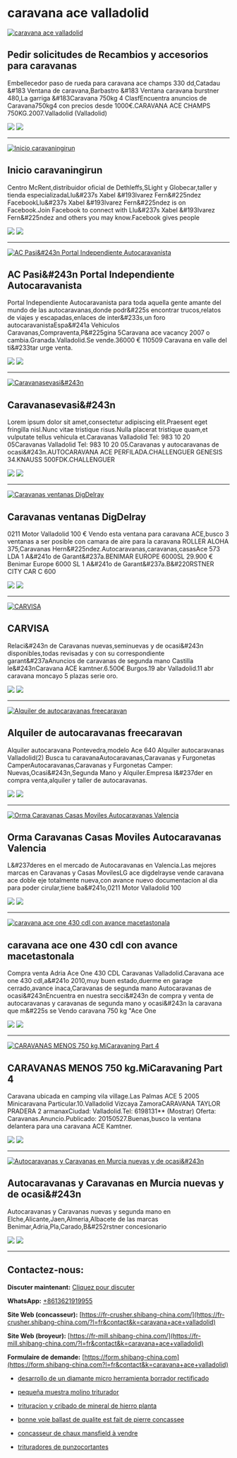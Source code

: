 # caravana ace valladolid

<a href="https://swt.shibang-china.com/?l=fr&img&k=caravana+ace+valladolid" target="_blank">![caravana ace valladolid](http://static.shibang-china.com/all-800x300/1163.jpg)</a>

## Pedir solicitudes de Recambios y accesorios para caravanas
Embellecedor paso de rueda para caravana ace champs 330 dd,Catadau &#183 Ventana de caravana,Barbastro &#183 Ventana caravana burstner 480,La garriga &#183Caravana 750kg 4 ClasfEncuentra anuncios de Caravana750kg4 con precios desde 1000€.CARAVANA ACE CHAMPS 750KG.2007.Valladolid (Valladolid)


<a href="https://whatsapp.shibangsoft.com/WhatsApp.php" target="_blank" title="WhatsApp">![](http://static.shibang-china.com/icon/whatsapp.png)</a> <a href="https://swt.shibang-china.com/?l=fr&icon&k=caravana+ace+valladolid" target="_blank">![](http://static.shibang-china.com/icon/chat-fr.png)</a>

---

<a href="https://swt.shibang-china.com/?l=fr&img&k=caravana+ace+valladolid" target="_blank">![Inicio caravaningirun](http://static.shibang-china.com/all-800x300/1395.jpg)</a>

## Inicio caravaningirun
Centro McRent,distribuidor oficial de Dethleffs,SLight y Globecar,taller y tienda especializadaLlu&#237s Xabel &#193lvarez Fern&#225ndez FacebookLlu&#237s Xabel &#193lvarez Fern&#225ndez is on Facebook.Join Facebook to connect with Llu&#237s Xabel &#193lvarez Fern&#225ndez and others you may know.Facebook gives people


<a href="https://whatsapp.shibangsoft.com/WhatsApp.php" target="_blank" title="WhatsApp">![](http://static.shibang-china.com/icon/whatsapp.png)</a> <a href="https://swt.shibang-china.com/?l=fr&icon&k=caravana+ace+valladolid" target="_blank">![](http://static.shibang-china.com/icon/chat-fr.png)</a>

---

<a href="https://swt.shibang-china.com/?l=fr&img&k=caravana+ace+valladolid" target="_blank">![AC Pasi&#243n Portal Independiente Autocaravanista](http://static.shibang-china.com/all-800x300/1433.jpg)</a>

## AC Pasi&#243n Portal Independiente Autocaravanista
Portal Independiente Autocaravanista para toda aquella gente amante del mundo de las autocaravanas,donde podr&#225s encontrar trucos,relatos de viajes y escapadas,enlaces de inter&#233s,un foro autocaravanistaEspa&#241a Vehiculos Caravanas,Compraventa,P&#225gina 5Caravana ace vacancy 2007 o cambia.Granada.Valladolid.Se vende.36000 € 110509 Caravana en valle del ti&#233tar urge venta.


<a href="https://whatsapp.shibangsoft.com/WhatsApp.php" target="_blank" title="WhatsApp">![](http://static.shibang-china.com/icon/whatsapp.png)</a> <a href="https://swt.shibang-china.com/?l=fr&icon&k=caravana+ace+valladolid" target="_blank">![](http://static.shibang-china.com/icon/chat-fr.png)</a>

---

<a href="https://swt.shibang-china.com/?l=fr&img&k=caravana+ace+valladolid" target="_blank">![Caravanasevasi&#243n](http://static.shibang-china.com/all-800x300/437.jpg)</a>

## Caravanasevasi&#243n
Lorem ipsum dolor sit amet,consectetur adipiscing elit.Praesent eget fringilla nisl.Nunc vitae tristique risus.Nulla placerat tristique quam,et vulputate tellus vehicula et.Caravanas Valladolid Tel: 983 10 20 05Caravanas Valladolid Tel: 983 10 20 05.Caravanas y autocaravanas de ocasi&#243n.AUTOCARAVANA ACE PERFILADA.CHALLENGUER GENESIS 34.KNAUSS 500FDK.CHALLENGUER


<a href="https://whatsapp.shibangsoft.com/WhatsApp.php" target="_blank" title="WhatsApp">![](http://static.shibang-china.com/icon/whatsapp.png)</a> <a href="https://swt.shibang-china.com/?l=fr&icon&k=caravana+ace+valladolid" target="_blank">![](http://static.shibang-china.com/icon/chat-fr.png)</a>

---

<a href="https://swt.shibang-china.com/?l=fr&img&k=caravana+ace+valladolid" target="_blank">![Caravanas ventanas DigDelray](http://static.shibang-china.com/all-800x300/694.jpg)</a>

## Caravanas ventanas DigDelray
0211 Motor Valladolid 100 € Vendo esta ventana para caravana ACE,busco 3 ventanas a ser posible con camara de aire para la caravana ROLLER ALOHA 375,Caravanas Hern&#225ndez.Autocaravanas,caravanas,casasAce 573 LDA 1 A&#241o de Garant&#237a.BENIMAR EUROPE 6000SL 29.900 € Benimar Europe 6000 SL 1 A&#241o de Garant&#237a.B&#220RSTNER CITY CAR C 600


<a href="https://whatsapp.shibangsoft.com/WhatsApp.php" target="_blank" title="WhatsApp">![](http://static.shibang-china.com/icon/whatsapp.png)</a> <a href="https://swt.shibang-china.com/?l=fr&icon&k=caravana+ace+valladolid" target="_blank">![](http://static.shibang-china.com/icon/chat-fr.png)</a>

---

<a href="https://swt.shibang-china.com/?l=fr&img&k=caravana+ace+valladolid" target="_blank">![CARVISA](http://static.shibang-china.com/all-800x300/754.jpg)</a>

## CARVISA
Relaci&#243n de Caravanas nuevas,seminuevas y de ocasi&#243n disponibles,todas revisadas y con su correspondiente garant&#237a﻿Anuncios de caravanas de segunda mano Castilla le&#243nCaravana ACE kamtner.6.500€ Burgos.19 abr Valladolid.11 abr caravana moncayo 5 plazas serie oro.


<a href="https://whatsapp.shibangsoft.com/WhatsApp.php" target="_blank" title="WhatsApp">![](http://static.shibang-china.com/icon/whatsapp.png)</a> <a href="https://swt.shibang-china.com/?l=fr&icon&k=caravana+ace+valladolid" target="_blank">![](http://static.shibang-china.com/icon/chat-fr.png)</a>

---

<a href="https://swt.shibang-china.com/?l=fr&img&k=caravana+ace+valladolid" target="_blank">![Alquiler de autocaravanas freecaravan](http://static.shibang-china.com/all-800x300/1528.jpg)</a>

## Alquiler de autocaravanas freecaravan
Alquiler autocaravana Pontevedra,modelo Ace 640 Alquiler autocaravanas Valladolid(2) Busca tu caravanaAutocaravanas,Caravanas y Furgonetas CamperAutocaravanas,Caravanas y Furgonetas Camper: Nuevas,Ocasi&#243n,Segunda Mano y Alquiler.Empresa l&#237der en compra venta,alquiler y taller de autocaravanas.


<a href="https://whatsapp.shibangsoft.com/WhatsApp.php" target="_blank" title="WhatsApp">![](http://static.shibang-china.com/icon/whatsapp.png)</a> <a href="https://swt.shibang-china.com/?l=fr&icon&k=caravana+ace+valladolid" target="_blank">![](http://static.shibang-china.com/icon/chat-fr.png)</a>

---

<a href="https://swt.shibang-china.com/?l=fr&img&k=caravana+ace+valladolid" target="_blank">![Orma Caravanas Casas Moviles Autocaravanas Valencia](http://static.shibang-china.com/all-800x300/399.jpg)</a>

## Orma Caravanas Casas Moviles Autocaravanas Valencia
L&#237deres en el mercado de Autocaravanas en Valencia.Las mejores marcas en Caravanas y Casas MovilesLG ace digdelrayse vende caravana ace doble eje totalmente nueva,con avance nuevo documentacion al dia para poder cirular,tiene ba&#241o,0211 Motor Valladolid 100


<a href="https://whatsapp.shibangsoft.com/WhatsApp.php" target="_blank" title="WhatsApp">![](http://static.shibang-china.com/icon/whatsapp.png)</a> <a href="https://swt.shibang-china.com/?l=fr&icon&k=caravana+ace+valladolid" target="_blank">![](http://static.shibang-china.com/icon/chat-fr.png)</a>

---

<a href="https://swt.shibang-china.com/?l=fr&img&k=caravana+ace+valladolid" target="_blank">![caravana ace one 430 cdl con avance macetastonala](http://static.shibang-china.com/all-800x300/903.jpg)</a>

## caravana ace one 430 cdl con avance macetastonala
Compra venta Adria Ace One 430 CDL Caravanas Valladolid.Caravana ace one 430 cdl,a&#241o 2010,muy buen estado,duerme en garage cerrado,avance inaca,Caravanas de segunda mano Autocaravanas de ocasi&#243nEncuentra en nuestra secci&#243n de compra y venta de autocaravanas y caravanas de segunda mano y ocasi&#243n la caravana que m&#225s se Vendo caravana 750 kg "Ace One


<a href="https://whatsapp.shibangsoft.com/WhatsApp.php" target="_blank" title="WhatsApp">![](http://static.shibang-china.com/icon/whatsapp.png)</a> <a href="https://swt.shibang-china.com/?l=fr&icon&k=caravana+ace+valladolid" target="_blank">![](http://static.shibang-china.com/icon/chat-fr.png)</a>

---

<a href="https://swt.shibang-china.com/?l=fr&img&k=caravana+ace+valladolid" target="_blank">![CARAVANAS MENOS 750 kg.MiCaravaning Part 4](http://static.shibang-china.com/all-800x300/233.jpg)</a>

## CARAVANAS MENOS 750 kg.MiCaravaning Part 4
Caravana ubicada en camping vila village.Las Palmas ACE 5 2005 Minicaravana Particular.10.Valladolid Vizcaya ZamoraCARAVANA TAYLOR PRADERA 2 armanaxCiudad: Valladolid.Tel: 6198131** (Mostrar) Oferta: Caravanas.Anuncio.Publicado: 20150527.Buenas,busco la ventana delantera para una caravana ACE Kamtner.


<a href="https://whatsapp.shibangsoft.com/WhatsApp.php" target="_blank" title="WhatsApp">![](http://static.shibang-china.com/icon/whatsapp.png)</a> <a href="https://swt.shibang-china.com/?l=fr&icon&k=caravana+ace+valladolid" target="_blank">![](http://static.shibang-china.com/icon/chat-fr.png)</a>

---

<a href="https://swt.shibang-china.com/?l=fr&img&k=caravana+ace+valladolid" target="_blank">![Autocaravanas y Caravanas en Murcia nuevas y de ocasi&#243n](http://static.shibang-china.com/all-800x300/129.jpg)</a>

## Autocaravanas y Caravanas en Murcia nuevas y de ocasi&#243n
Autocaravanas y Caravanas nuevas y segunda mano en Elche,Alicante,Jaen,Almeria,Albacete de las marcas Benimar,Adria,Pla,Carado,B&#252rstner concesionario

<a href="https://whatsapp.shibangsoft.com/WhatsApp.php" target="_blank" title="WhatsApp">![](http://static.shibang-china.com/icon/whatsapp.png)</a> <a href="https://swt.shibang-china.com/?l=fr&icon&k=caravana+ace+valladolid" target="_blank">![](http://static.shibang-china.com/icon/chat-fr.png)</a>

---
## Contactez-nous:

**Discuter maintenant:** [Cliquez pour discuter](https://swt.shibang-china.com?l=fr&contact&k=caravana+ace+valladolid)

**WhatsApp:**  [+8613621919955](https://whatsapp.shibangsoft.com/WhatsApp.php)

**Site Web (concasseur):** [https://fr-crusher.shibang-china.com/](https://fr-crusher.shibang-china.com/?l=fr&contact&k=caravana+ace+valladolid)

**Site Web (broyeur):** [https://fr-mill.shibang-china.com/](https://fr-mill.shibang-china.com/?l=fr&contact&k=caravana+ace+valladolid)

**Formulaire de demande:** [https://form.shibang-china.com](https://form.shibang-china.com?l=fr&contact&k=caravana+ace+valladolid)

* [desarrollo de un diamante micro herramienta borrador rectificado](../62/desarrollo%20de%20un%20diamante%20micro%20herramienta%20borrador%20rectificado.md)

* [pequeña muestra molino triturador](../62/peque%C3%B1a%20muestra%20molino%20triturador.md)

* [trituracíon y cribado de mineral de hierro planta](../62/triturac%C3%ADon%20y%20cribado%20de%20mineral%20de%20hierro%20planta.md)

* [bonne voie ballast de qualite est fait de pierre concassee](../61/bonne%20voie%20ballast%20de%20qualite%20est%20fait%20de%20pierre%20concassee.md)

* [concasseur de chaux mansfield à vendre](../65/concasseur%20de%20chaux%20mansfield%20%C3%A0%20vendre.md)

* [trituradores de punzocortantes](../63/trituradores%20de%20punzocortantes.md)